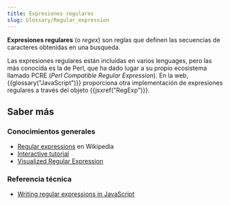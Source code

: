 ```yaml
---
title: Expresiones regulares
slug: Glossary/Regular_expression
---
```


**Expresiones regulares** (o _regex_) son reglas que definen las secuencias de caracteres obtenidas en una busqueda.

Las expresiones regulares están incluidas en varios lenguages, pero las más conocida es la de Perl, que ha dado lugar a su propio ecosistema llamado PCRE (_Perl Compatible Regular Expression_). En la web, {{glossary("JavaScript")}} proporciona otra implementación de expresiones regulares a través del objeto {{jsxref("RegExp")}}.

## Saber más

### Conocimientos generales

- [Regular expressions](https://es.wikipedia.org/wiki/Regular_expressions) en Wikipedia
- [Interactive tutorial](http://regexone.com/)
- [Visualized Regular Expression](http://regexper.com/)

### Referencia técnica

- [Writing regular expressions in JavaScript](/es/docs/Web/JavaScript/Guide/Regular_expressions)
